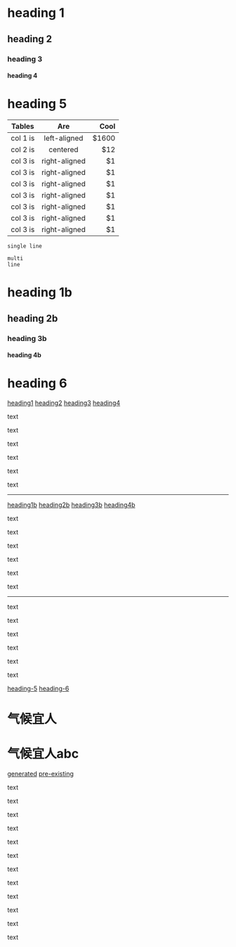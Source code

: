 # <a name="heading1"></a>heading 1
## <a name="heading2"></a>heading 2
### <a name="heading3"></a>heading 3
#### <a name="heading4"></a>heading 4

# heading 5

| Tables   |      Are      |  Cool |
|----------|:-------------:|------:|
| col 1 is |  left-aligned | $1600 |
| col 2 is |    centered   |   $12 |
| col 3 is | right-aligned |    $1 |
| col 3 is | right-aligned |    $1 |
| col 3 is | right-aligned |    $1 |
| col 3 is | right-aligned |    $1 |
| col 3 is | right-aligned |    $1 |
| col 3 is | right-aligned |    $1 |
| col 3 is | right-aligned |    $1 |

```
single line
```

```
multi
line
```

# <a name="heading1b"></a>heading 1b
## <a name="heading2b"></a>heading 2b
### <a name="heading3b"></a>heading 3b
#### <a name="heading4b"></a>heading 4b

# heading 6


[heading1](#heading1)
[heading2](#heading2)
[heading3](#heading3)
[heading4](#heading4)

text

text

text

text

text

text

---

[heading1b](#heading1b)
[heading2b](#heading2b)
[heading3b](#heading3b)
[heading4b](#heading4b)

text

text

text

text

text

text

---

text

text

text

text

text

text

[heading-5](#heading-5)
[heading-6](#heading-6)

# 气候宜人
# <a name="人"></a>气候宜人abc

[generated](#气候宜人)
[pre-existing](#人)

text

text

text

text

text

text

text

text

text

text

text

text
